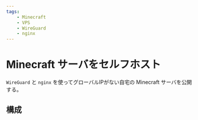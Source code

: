 ```yaml
---
tags:
    - Minecraft
    - VPS
    - WireGuard
    - nginx
---
```


# Minecraft サーバをセルフホスト

`WireGuard` と `nginx` を使ってグローバルIPがない自宅の Minecraft サーバを公開する。

## 構成

